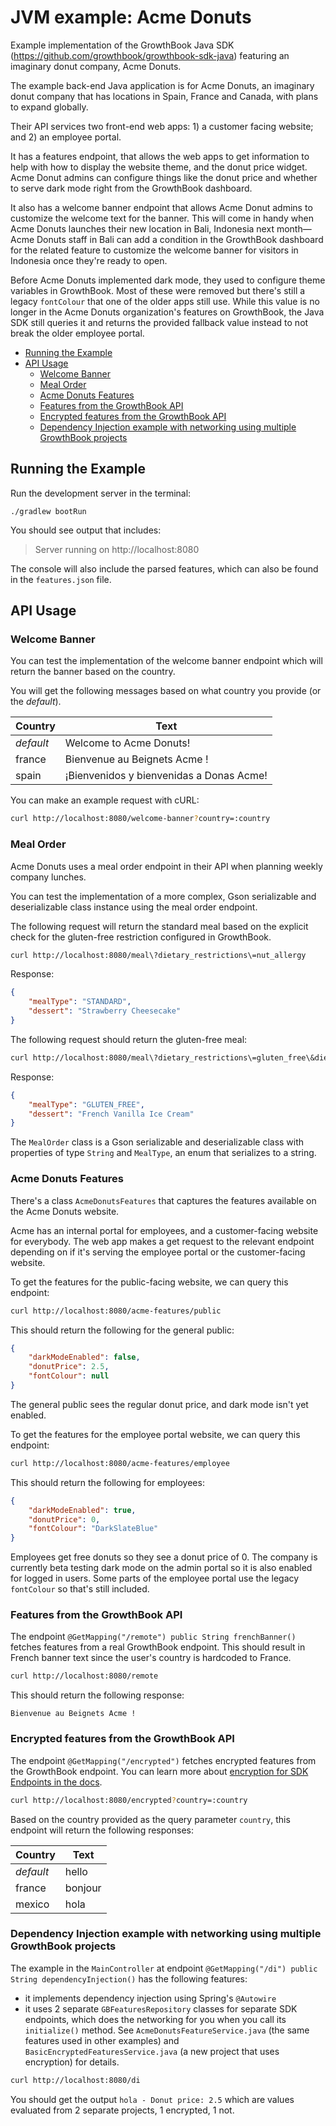 # JVM example: Acme Donuts

Example implementation of the GrowthBook Java SDK (https://github.com/growthbook/growthbook-sdk-java) featuring an imaginary donut company, Acme Donuts.

The example back-end Java application is for Acme Donuts, an imaginary donut company that has locations in Spain, France and Canada, with plans to expand globally.

Their API services two front-end web apps: 1) a customer facing website; and 2) an employee portal.

It has a features endpoint, that allows the web apps to get information to help with how to display the website theme, and the donut price widget. Acme Donut admins can configure things like the donut price and whether to serve dark mode right from the GrowthBook dashboard.

It also has a welcome banner endpoint that allows Acme Donut admins to customize the welcome text for the banner. This will come in handy when Acme Donuts launches their new location in Bali, Indonesia next month—Acme Donuts staff in Bali can add a condition in the GrowthBook dashboard for the related feature to customize the welcome banner for visitors in Indonesia once they're ready to open.

Before Acme Donuts implemented dark mode, they used to configure theme variables in GrowthBook. Most of these were removed but there's still a legacy `fontColour` that one of the older apps still use. While this value is no longer in the Acme Donuts organization's features on GrowthBook, the Java SDK still queries it and returns the provided fallback value instead to not break the older employee portal.

- [Running the Example](#running-the-example)
- [API Usage](#api-usage)
  - [Welcome Banner](#welcome-banner)
  - [Meal Order](#meal-order)
  - [Acme Donuts Features](#acme-donuts-features)
  - [Features from the GrowthBook API](#features-from-the-growthbook-api)
  - [Encrypted features from the GrowthBook API](#encrypted-features-from-the-growthbook-api)
  - [Dependency Injection example with networking using multiple GrowthBook projects](#dependency-injection-example-with-networking-using-multiple-growthbook-projects)

## Running the Example

Run the development server in the terminal:

    ./gradlew bootRun

You should see output that includes:

> Server running on http://localhost:8080

The console will also include the parsed features, which can also be found in the `features.json` file.

## API Usage

### Welcome Banner

You can test the implementation of the welcome banner endpoint which will return the banner based on the country.

You will get the following messages based on what country you provide (or the _default_).

| Country   | Text                                     |
| --------- | ---------------------------------------- |
| _default_ | Welcome to Acme Donuts!                  |
| france    | Bienvenue au Beignets Acme !             |
| spain     | ¡Bienvenidos y bienvenidas a Donas Acme! |

You can make an example request with cURL:

```sh
curl http://localhost:8080/welcome-banner?country=:country
```

### Meal Order

Acme Donuts uses a meal order endpoint in their API when planning weekly company lunches.

You can test the implementation of a more complex, Gson serializable and deserializable class instance using the meal order endpoint.

The following request will return the standard meal based on the explicit check for the gluten-free restriction configured in GrowthBook.

```sh
curl http://localhost:8080/meal\?dietary_restrictions\=nut_allergy
```

Response:

```json
{
    "mealType": "STANDARD",
    "dessert": "Strawberry Cheesecake"
}
```

The following request should return the gluten-free meal:

```sh
curl http://localhost:8080/meal\?dietary_restrictions\=gluten_free\&dietary_restrictions\=vegan
```

Response:

```json
{
    "mealType": "GLUTEN_FREE",
    "dessert": "French Vanilla Ice Cream"
}
```

The `MealOrder` class is a Gson serializable and deserializable class with properties of type `String` and `MealType`, an enum that serializes to a string.

### Acme Donuts Features

There's a class `AcmeDonutsFeatures` that captures the features available on the Acme Donuts website.

Acme has an internal portal for employees, and a customer-facing website for everybody. The web app makes a get request to the relevant endpoint depending on if it's serving the employee portal or the customer-facing website.

To get the features for the public-facing website, we can query this endpoint:

```sh
curl http://localhost:8080/acme-features/public
```

This should return the following for the general public:

```json
{
    "darkModeEnabled": false,
    "donutPrice": 2.5,
    "fontColour": null
}
```

The general public sees the regular donut price, and dark mode isn't yet enabled.

To get the features for the employee portal website, we can query this endpoint:

```sh
curl http://localhost:8080/acme-features/employee
```

This should return the following for employees:

```json
{
    "darkModeEnabled": true,
    "donutPrice": 0,
    "fontColour": "DarkSlateBlue"
}
```

Employees get free donuts so they see a donut price of 0. The company is currently beta testing dark mode on the admin portal so it is also enabled for logged in users. Some parts of the employee portal use the legacy `fontColour` so that's still included.

### Features from the GrowthBook API

The endpoint `@GetMapping("/remote") public String frenchBanner()` fetches features from a real GrowthBook endpoint. This should result in French banner text since the user's country is hardcoded to France.

```sh
curl http://localhost:8080/remote
```

This should return the following response:

```
Bienvenue au Beignets Acme !
```

### Encrypted features from the GrowthBook API

The endpoint `@GetMapping("/encrypted")` fetches encrypted features from the GrowthBook endpoint. You can learn more about [encryption for SDK Endpoints in the docs](https://docs.growthbook.io/app/api#encryption).

```sh
curl http://localhost:8080/encrypted?country=:country
```

Based on the country provided as the query parameter `country`, this endpoint will return the following responses:

| Country   | Text    |
| --------- | ------- |
| _default_ | hello   |
| france    | bonjour |
| mexico    | hola    |


### Dependency Injection example with networking using multiple GrowthBook projects

The example in the `MainController` at endpoint `@GetMapping("/di") public String dependencyInjection()` has the following features:

- it implements dependency injection using Spring's `@Autowire`
- it uses 2 separate `GBFeaturesRepository` classes for separate SDK endpoints, which does the networking for you when you call its `initialize()` method. See `AcmeDonutsFeatureService.java` (the same features used in other examples) and `BasicEncryptedFeaturesService.java` (a new project that uses encryption) for details.


```sh
curl http://localhost:8080/di
```

You should get the output `hola - Donut price: 2.5` which are values evaluated from 2 separate projects, 1 encrypted, 1 not.